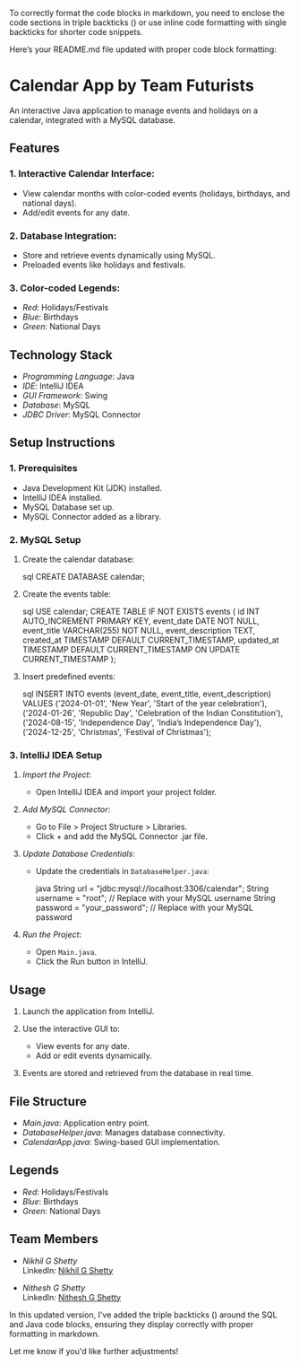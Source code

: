 To correctly format the code blocks in markdown, you need to enclose the code sections in triple backticks () or use inline code formatting with single backticks for shorter code snippets.

Here’s your README.md file updated with proper code block formatting:

# Calendar App by Team Futurists

An interactive Java application to manage events and holidays on a calendar, integrated with a MySQL database.

## Features

### 1. Interactive Calendar Interface:
- View calendar months with color-coded events (holidays, birthdays, and national days).
- Add/edit events for any date.

### 2. Database Integration:
- Store and retrieve events dynamically using MySQL.
- Preloaded events like holidays and festivals.

### 3. Color-coded Legends:
- *Red*: Holidays/Festivals
- *Blue*: Birthdays
- *Green*: National Days

## Technology Stack

- *Programming Language*: Java
- *IDE*: IntelliJ IDEA
- *GUI Framework*: Swing
- *Database*: MySQL
- *JDBC Driver*: MySQL Connector

## Setup Instructions

### 1. Prerequisites
- Java Development Kit (JDK) installed.
- IntelliJ IDEA installed.
- MySQL Database set up.
- MySQL Connector added as a library.

### 2. MySQL Setup

1. Create the calendar database:

    sql
    CREATE DATABASE calendar;
    

2. Create the events table:

    sql
    USE calendar;
    CREATE TABLE IF NOT EXISTS events (
        id INT AUTO_INCREMENT PRIMARY KEY,
        event_date DATE NOT NULL,
        event_title VARCHAR(255) NOT NULL,
        event_description TEXT,
        created_at TIMESTAMP DEFAULT CURRENT_TIMESTAMP,
        updated_at TIMESTAMP DEFAULT CURRENT_TIMESTAMP ON UPDATE CURRENT_TIMESTAMP
    );
    

3. Insert predefined events:

    sql
    INSERT INTO events (event_date, event_title, event_description)
    VALUES
        ('2024-01-01', 'New Year', 'Start of the year celebration'),
        ('2024-01-26', 'Republic Day', 'Celebration of the Indian Constitution'),
        ('2024-08-15', 'Independence Day', 'India’s Independence Day'),
        ('2024-12-25', 'Christmas', 'Festival of Christmas');
    

### 3. IntelliJ IDEA Setup

1. *Import the Project*:
   - Open IntelliJ IDEA and import your project folder.

2. *Add MySQL Connector*:
   - Go to File > Project Structure > Libraries.
   - Click + and add the MySQL Connector .jar file.

3. *Update Database Credentials*:
   - Update the credentials in `DatabaseHelper.java`:

     java
     String url = "jdbc:mysql://localhost:3306/calendar";
     String username = "root"; // Replace with your MySQL username
     String password = "your_password"; // Replace with your MySQL password
     

4. *Run the Project*:
   - Open `Main.java`.
   - Click the Run button in IntelliJ.

## Usage

1. Launch the application from IntelliJ.

2. Use the interactive GUI to:
   - View events for any date.
   - Add or edit events dynamically.

3. Events are stored and retrieved from the database in real time.

## File Structure

- *Main.java*: Application entry point.
- *DatabaseHelper.java*: Manages database connectivity.
- *CalendarApp.java*: Swing-based GUI implementation.

## Legends

- *Red*: Holidays/Festivals
- *Blue*: Birthdays
- *Green*: National Days

## Team Members

- *Nikhil G Shetty*  
  LinkedIn: [Nikhil G Shetty](https://www.linkedin.com/in/nikhil-g-shetty-3aba2928b)

- *Nithesh G Shetty*  
  LinkedIn: [Nithesh G Shetty](https://www.linkedin.com/in/nithesh-g-shetty-5ab12533b)

In this updated version, I've added the triple backticks () around the SQL and Java code blocks, ensuring they display correctly with proper formatting in markdown.

Let me know if you'd like further adjustments!
